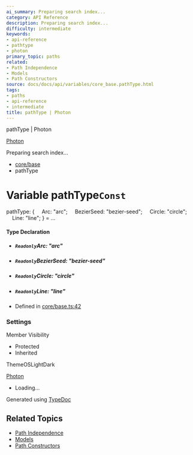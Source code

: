 ```yaml
---
ai_summary: Preparing search index...
category: API Reference
description: Preparing search index...
difficulty: intermediate
keywords:
- api-reference
- pathtype
- photon
primary_topic: paths
related:
- Path Independence
- Models
- Path Constructors
source: docs/docs/api/variables/core_base.pathType.html
tags:
- paths
- api-reference
- intermediate
title: pathType | Photon
---
```

pathType | Photon

[Photon](../index.md)




Preparing search index...

* [core/base](../modules/core_base.md)
* pathType

# Variable pathType`Const`

pathType: {
    Arc: "arc";
    BezierSeed: "bezier-seed";
    Circle: "circle";
    Line: "line";
} = ...

#### Type Declaration

* ##### `Readonly`Arc: "arc"
* ##### `Readonly`BezierSeed: "bezier-seed"
* ##### `Readonly`Circle: "circle"
* ##### `Readonly`Line: "line"

* Defined in [core/base.ts:42](https://github.com/mwhite454/photon/blob/main/packages/photon/src/core/base.ts#L42)

### Settings

Member Visibility

* Protected
* Inherited

ThemeOSLightDark

[Photon](../index.md)

* Loading...

Generated using [TypeDoc](https://typedoc.org/)

## Related Topics

- [Path Independence](../index.md)
- [Models](../index.md)
- [Path Constructors](../index.md)
